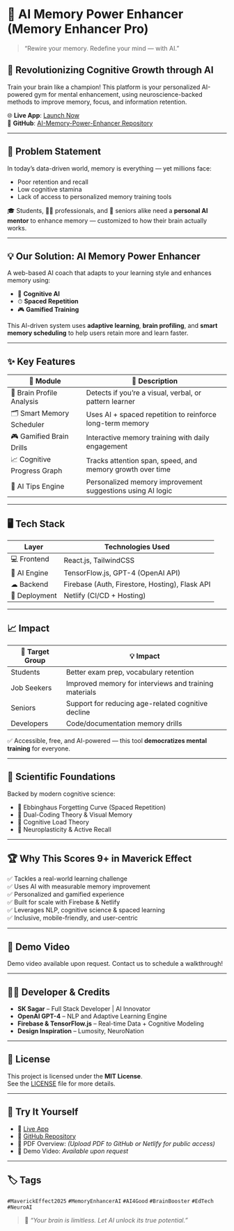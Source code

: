 # 🧠 AI Memory Power Enhancer (Memory Enhancer Pro)

> “Rewire your memory. Redefine your mind — with AI.”

## 🚀 Revolutionizing Cognitive Growth through AI
Train your brain like a champion! This platform is your personalized AI-powered gym for mental enhancement, using neuroscience-backed methods to improve memory, focus, and information retention.

🌐 **Live App**: [Launch Now](https://luminous-narwhal-67509c.netlify.app)  
💾 **GitHub**: [AI-Memory-Power-Enhancer Repository](https://github.com/SKSAGAR281/AI-Memory-Power-Enhancer)

---

## 🎯 Problem Statement
In today’s data-driven world, memory is everything — yet millions face:
- Poor retention and recall
- Low cognitive stamina
- Lack of access to personalized memory training tools

🎓 Students, 🧑‍💼 professionals, and 👵 seniors alike need a **personal AI mentor** to enhance memory — customized to how their brain actually works.

---

## 💡 Our Solution: AI Memory Power Enhancer

A web-based AI coach that adapts to your learning style and enhances memory using:
- 🧠 **Cognitive AI**
- ⏱ **Spaced Repetition**
- 🎮 **Gamified Training**

This AI-driven system uses **adaptive learning**, **brain profiling**, and **smart memory scheduling** to help users retain more and learn faster.

---

## ✨ Key Features

| 🔧 Module               | 🧠 Description                                                             |
|------------------------|----------------------------------------------------------------------------|
| 🧬 Brain Profile Analysis | Detects if you’re a visual, verbal, or pattern learner                    |
| 🗂 Smart Memory Scheduler | Uses AI + spaced repetition to reinforce long-term memory                 |
| 🎮 Gamified Brain Drills  | Interactive memory training with daily engagement                        |
| 📈 Cognitive Progress Graph | Tracks attention span, speed, and memory growth over time             |
| 🧠 AI Tips Engine         | Personalized memory improvement suggestions using AI logic              |

---

## 🖥 Tech Stack

| Layer        | Technologies Used                             |
|--------------|------------------------------------------------|
| 💻 Frontend   | React.js, TailwindCSS                         |
| 🧠 AI Engine  | TensorFlow.js, GPT-4 (OpenAI API)             |
| ☁ Backend    | Firebase (Auth, Firestore, Hosting), Flask API |
| 🚀 Deployment | Netlify (CI/CD + Hosting)                     |

---

## 📈 Impact

| 🎯 Target Group | 💡 Impact                                                 |
|-----------------|-----------------------------------------------------------|
| Students        | Better exam prep, vocabulary retention                     |
| Job Seekers     | Improved memory for interviews and training materials      |
| Seniors         | Support for reducing age-related cognitive decline         |
| Developers      | Code/documentation memory drills                           |

✅ Accessible, free, and AI-powered — this tool **democratizes mental training** for everyone.

---

## 🔬 Scientific Foundations

Backed by modern cognitive science:
- 🧠 Ebbinghaus Forgetting Curve (Spaced Repetition)
- 🧠 Dual-Coding Theory & Visual Memory
- 🧠 Cognitive Load Theory
- 🧠 Neuroplasticity & Active Recall

---

## 🏆 Why This Scores 9+ in Maverick Effect

✅ Tackles a real-world learning challenge  
✅ Uses AI with measurable memory improvement  
✅ Personalized and gamified experience  
✅ Built for scale with Firebase & Netlify  
✅ Leverages NLP, cognitive science & spaced learning  
✅ Inclusive, mobile-friendly, and user-centric

---

## 🎥 Demo Video

Demo video available upon request. Contact us to schedule a walkthrough!

---

## 👨‍💻 Developer & Credits

- **SK Sagar** – Full Stack Developer | AI Innovator  
- **OpenAI GPT-4** – NLP and Adaptive Learning Engine  
- **Firebase & TensorFlow.js** – Real-time Data + Cognitive Modeling  
- **Design Inspiration** – Lumosity, NeuroNation

---

## 📄 License

This project is licensed under the **MIT License**.  
See the [LICENSE](./LICENSE) file for more details.

---

## 📝 Try It Yourself

- 🔗 [Live App](https://luminous-narwhal-67509c.netlify.app)
- 💾 [GitHub Repository](https://github.com/SKSAGAR281/AI-Memory-Power-Enhancer)
- 📄 PDF Overview: *(Upload PDF to GitHub or Netlify for public access)*
- 🎥 Demo Video: *Available upon request*

---

## 🏷 Tags

`#MaverickEffect2025` `#MemoryEnhancerAI` `#AI4Good` `#BrainBooster` `#EdTech` `#NeuroAI`

> 🧠 *“Your brain is limitless. Let AI unlock its true potential.”*
